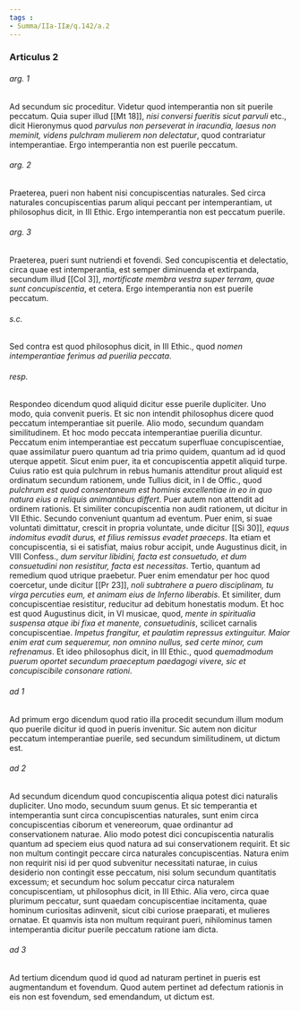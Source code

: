 ```yaml
---
tags : 
- Summa/IIa-IIæ/q.142/a.2
---
```


### Articulus 2

###### arg. 1
Ad secundum sic proceditur. Videtur quod intemperantia non sit puerile peccatum. Quia super illud [[Mt 18]], *nisi conversi fueritis sicut parvuli* etc., dicit Hieronymus quod *parvulus non perseverat in iracundia, laesus non meminit, videns pulchram mulierem non delectatur*, quod contrariatur intemperantiae. Ergo intemperantia non est puerile peccatum.

###### arg. 2
Praeterea, pueri non habent nisi concupiscentias naturales. Sed circa naturales concupiscentias parum aliqui peccant per intemperantiam, ut philosophus dicit, in III Ethic. Ergo intemperantia non est peccatum puerile.

###### arg. 3
Praeterea, pueri sunt nutriendi et fovendi. Sed concupiscentia et delectatio, circa quae est intemperantia, est semper diminuenda et extirpanda, secundum illud [[Col 3]], *mortificate membra vestra super terram, quae sunt concupiscentia*, et cetera. Ergo intemperantia non est puerile peccatum.

###### s.c.
Sed contra est quod philosophus dicit, in III Ethic., quod *nomen intemperantiae ferimus ad puerilia peccata*.

###### resp.
Respondeo dicendum quod aliquid dicitur esse puerile dupliciter. Uno modo, quia convenit pueris. Et sic non intendit philosophus dicere quod peccatum intemperantiae sit puerile. Alio modo, secundum quandam similitudinem. Et hoc modo peccata intemperantiae puerilia dicuntur. Peccatum enim intemperantiae est peccatum superfluae concupiscentiae, quae assimilatur puero quantum ad tria primo quidem, quantum ad id quod uterque appetit. Sicut enim puer, ita et concupiscentia appetit aliquid turpe. Cuius ratio est quia pulchrum in rebus humanis attenditur prout aliquid est ordinatum secundum rationem, unde Tullius dicit, in I de Offic., quod *pulchrum est quod consentaneum est hominis excellentiae in eo in quo natura eius a reliquis animantibus differt*. Puer autem non attendit ad ordinem rationis. Et similiter concupiscentia non audit rationem, ut dicitur in VII Ethic. Secundo conveniunt quantum ad eventum. Puer enim, si suae voluntati dimittatur, crescit in propria voluntate, unde dicitur [[Si 30]], *equus indomitus evadit durus, et filius remissus evadet praeceps*. Ita etiam et concupiscentia, si ei satisfiat, maius robur accipit, unde Augustinus dicit, in VIII Confess., *dum servitur libidini, facta est consuetudo, et dum consuetudini non resistitur, facta est necessitas*. Tertio, quantum ad remedium quod utrique praebetur. Puer enim emendatur per hoc quod coercetur, unde dicitur [[Pr 23]], *noli subtrahere a puero disciplinam, tu virga percuties eum, et animam eius de Inferno liberabis*. Et similiter, dum concupiscentiae resistitur, reducitur ad debitum honestatis modum. Et hoc est quod Augustinus dicit, in VI musicae, quod, *mente in spiritualia suspensa atque ibi fixa et manente, consuetudinis*, scilicet carnalis concupiscentiae. *Impetus frangitur, et paulatim repressus extinguitur. Maior enim erat cum sequeremur, non omnino nullus, sed certe minor, cum refrenamus*. Et ideo philosophus dicit, in III Ethic., quod *quemadmodum puerum oportet secundum praeceptum paedagogi vivere, sic et concupiscibile consonare rationi*.

###### ad 1
Ad primum ergo dicendum quod ratio illa procedit secundum illum modum quo puerile dicitur id quod in pueris invenitur. Sic autem non dicitur peccatum intemperantiae puerile, sed secundum similitudinem, ut dictum est.

###### ad 2
Ad secundum dicendum quod concupiscentia aliqua potest dici naturalis dupliciter. Uno modo, secundum suum genus. Et sic temperantia et intemperantia sunt circa concupiscentias naturales, sunt enim circa concupiscentias ciborum et venereorum, quae ordinantur ad conservationem naturae. Alio modo potest dici concupiscentia naturalis quantum ad speciem eius quod natura ad sui conservationem requirit. Et sic non multum contingit peccare circa naturales concupiscentias. Natura enim non requirit nisi id per quod subvenitur necessitati naturae, in cuius desiderio non contingit esse peccatum, nisi solum secundum quantitatis excessum; et secundum hoc solum peccatur circa naturalem concupiscentiam, ut philosophus dicit, in III Ethic. Alia vero, circa quae plurimum peccatur, sunt quaedam concupiscentiae incitamenta, quae hominum curiositas adinvenit, sicut cibi curiose praeparati, et mulieres ornatae. Et quamvis ista non multum requirant pueri, nihilominus tamen intemperantia dicitur puerile peccatum ratione iam dicta.

###### ad 3
Ad tertium dicendum quod id quod ad naturam pertinet in pueris est augmentandum et fovendum. Quod autem pertinet ad defectum rationis in eis non est fovendum, sed emendandum, ut dictum est.

